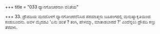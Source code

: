 +++
title = "033 ಧ್ಯಾನಗೋಚರನಾಗಿ ವನಿತೆಯ"

+++
33. ದ್ರೌಪದಿಯ ಮನದೊಳಗೆ ಧ್ಯಾನಗೋಚರನೆನಿಸಿದ ಪರಮಾತ್ಮನು ಬಹಿರಂಗದಲ್ಲಿ ಮನುಷ್ಯಾಕೃತಿಯಿಂದ ಕಂಡುಬಂದನು. ಅವಳ ಮೈದಡವಿ 'ಏನು ಚಿಂತೆ ? ತಂಗಿ, ಹೇಳಮ್ಮಾ, ಮಾತಾಡಬಾರದೆ ?' ಎಂದೆನ್ನಲು ದ್ರೌಪದಿ ಕಣ್ಣು ತೆರೆದಳು.